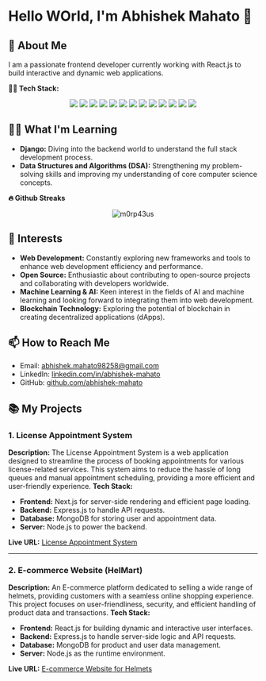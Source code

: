 # Hello WOrld, I'm Abhishek Mahato 👋

## 🚀 About Me

I am a passionate frontend developer currently working with React.js to build interactive and dynamic web applications.

<b> 👨‍💻 Tech Stack: </b>
<div align='center'><img src="https://img.shields.io/badge/react-%2320232a.svg?style=for-the-badge&logo=react&logoColor=%2361DAFB"/> 
  <img src="https://img.shields.io/badge/redux-%23593d88.svg?style=for-the-badge&logo=redux&logoColor=white"/>
  <img src="https://img.shields.io/badge/tailwindcss-%2338B2AC.svg?style=for-the-badge&logo=tailwind-css&logoColor=white"/> 
  <img src="https://img.shields.io/badge/vite-%23646CFF.svg?style=for-the-badge&logo=vite&logoColor=white"/> 
  <img src="https://img.shields.io/badge/Next-black?style=for-the-badge&logo=next.js&logoColor=white"/> 
  <img src="https://img.shields.io/badge/node.js-6DA55F?style=for-the-badge&logo=node.js&logoColor=white"/>
  <img src="https://img.shields.io/badge/MongoDB-%234ea94b.svg?style=for-the-badge&logo=mongodb&logoColor=white"/> 
  <img src="https://img.shields.io/badge/postgres-%23316192.svg?style=for-the-badge&logo=postgresql&logoColor=white"/>
  <img src="https://img.shields.io/badge/typescript-%23007ACC.svg?style=for-the-badge&logo=typescript&logoColor=white"/> 
  <img src="https://img.shields.io/badge/javascript-%23323330.svg?style=for-the-badge&logo=javascript&logoColor=%23F7DF1E"/> 
  <img src="https://img.shields.io/badge/html5-%23E34F26.svg?style=for-the-badge&logo=html5&logoColor=white"/>
  <img src="https://img.shields.io/badge/css3-%231572B6.svg?style=for-the-badge&logo=css3&logoColor=white"/> 
  <img src="https://img.shields.io/badge/python-3670A0?style=for-the-badge&logo=python&logoColor=ffdd54"/></div>

## 🧑‍💻 What I'm Learning

- **Django:** Diving into the backend world to understand the full stack development process.
- **Data Structures and Algorithms (DSA):** Strengthening my problem-solving skills and improving my understanding of core computer science concepts.

<b>🔥 Github Streaks</b>
<p align="center"><img src="https://github-readme-streak-stats.herokuapp.com/?user=abhishek-mahato0&theme=black-ice&hide_border=true&stroke=0000&background=0D1117&ring=e05397&fire=e05397&currStreakLabel=e05397&bg_color=30,e96443,904e95&title_color=fff&text_color=fff" alt="m0rp43us" /></p>

## 🌟 Interests

- **Web Development:** Constantly exploring new frameworks and tools to enhance web development efficiency and performance.
- **Open Source:** Enthusiastic about contributing to open-source projects and collaborating with developers worldwide.
- **Machine Learning & AI:** Keen interest in the fields of AI and machine learning and looking forward to integrating them into web development.
- **Blockchain Technology:** Exploring the potential of blockchain in creating decentralized applications (dApps).


## 📫 How to Reach Me

- Email: abhishek.mahato98258@gmail.com
- LinkedIn: [linkedin.com/in/abhishek-mahato](https://www.linkedin.com/in/abhishek-mahato-012272239/)
- GitHub: [github.com/abhishek-mahato](https://github.com/abhishek-mahato0)

## 📚 My Projects

### 1. License Appointment System

**Description:**
The License Appointment System is a web application designed to streamline the process of booking appointments for various license-related services. This system aims to reduce the hassle of long queues and manual appointment scheduling, providing a more efficient and user-friendly experience.
**Tech Stack:**
- **Frontend:** Next.js for server-side rendering and efficient page loading.
- **Backend:** Express.js to handle API requests.
- **Database:** MongoDB for storing user and appointment data.
- **Server:** Node.js to power the backend.

**Live URL:** [License Appointment System](https://license-appointment-system.vercel.app/)

---

### 2. E-commerce Website (HelMart)

**Description:**
An E-commerce platform dedicated to selling a wide range of helmets, providing customers with a seamless online shopping experience. This project focuses on user-friendliness, security, and efficient handling of product data and transactions.
**Tech Stack:**
- **Frontend:** React.js for building dynamic and interactive user interfaces.
- **Backend:** Express.js to handle server-side logic and API requests.
- **Database:** MongoDB for product and user data management.
- **Server:** Node.js as the runtime environment.

**Live URL:** [E-commerce Website for Helmets](https://mern-helmart-website-client.vercel.app/)


<!---
abhishek-mahato0/abhishek-mahato0 is a ✨ special ✨ repository because its `README.md` (this file) appears on your GitHub profile.
You can click the Preview link to take a look at your changes.
--->
